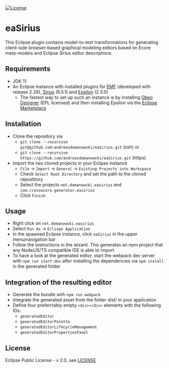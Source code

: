 [![License](https://img.shields.io/badge/License-EPL%202.0-red.svg)](https://www.eclipse.org/legal/epl-2.0/)
# eaSirius
This Eclipse plugin contains model-to-text transformations for generating client-side browser-based graphical modeling editors based on Ecore meta-models and Eclipse Sirius editor descriptions.

## Requirements
- JDK 11
- An Eclipse instance with installed plugins for [EMF](https://www.eclipse.org/modeling/emf/) (developed with release 2.26), [Sirius](https://www.eclipse.org/sirius/) (6.5.1) and [Epsilon](https://www.eclipse.org/epsilon/) (2.3.0)
  - The fastest way to set up such an instance is by installing [Obeo Designer](https://www.obeodesigner.com/en/download) (EPL licensed) and then installing Epsilon via the [Eclipse Marketplace](https://marketplace.eclipse.org/content/epsilon)

## Installation
- Clone the repository via
  - ```git clone --recursive git@github.com:andreasdomanowski/eaSirius.git``` (ssh) or
  - ```git clone --recursive https://github.com/andreasdomanowski/eaSirius.git``` (https)
- Import the two cloned projects in your Eclipse instance
  - ```File``` -> ```Import``` -> ```General``` -> ```Existing Projects into Workspace```
  - Check ```Select Root Directory``` and set the path to the cloned repostitory
  - Select the projects ```net.domanowski.easirius``` and ```com.crossecore.generator.easirius```
  - Click ```Finish```

## Usage
- Right click on ```net.domanowski.easirius```
- Select ```Run As``` -> ```Eclispe Application```
- In the spawned Eclipse instance, click ```eaSirius``` in the upper menu/navigation bar
- Follow the instructions in the wizard. This generates an npm project that any Node/JS/TS compatible IDE is able to import
- To have a look at the generated editor, start the webpack dev server with ```npm run start:dev``` after installing the dependencies via ```npm install``` in the generated folder

## Integration of the resulting editor
- Generate the bundle with `npm run webpack`
- Integrate the generated asset from the folder *dist/* in your application
- Define four preferrrably empty `<div></div>` elements with the following IDs:
  - `generatedEditor`
  - `generatedEditorPalette`
  - `generatedEditorLifecycleManagement`
  - `generatedEditorPropertiesPanel`
  
## License
Eclipse Public License - v 2.0, see [LICENSE](../main/LICENSE)
